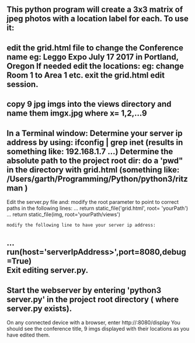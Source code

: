 This python program will create a 3x3 matrix of jpeg photos with a location label for each.
To use it:
----
 edit the grid.html file to change the Conference name  eg: Leggo Expo July 17 2017 in Portland, Oregon
If needed edit the locations: eg: change Room 1 to Area 1 etc.
exit the grid.html edit session.
----
copy 9 jpg imgs into the views directory and name them imgx.jpg where x= 1,2,...9
----
In a Terminal window:
   Determine your server ip address by using: ifconfig | grep inet  (results in something like: 192.168.1.7 ...)
   Determine the absolute path to the project root dir: do a 'pwd" in the directory with grid.html (something like: /Users/garth/Programming/Python/python3/ritzman )
----
Edit the server.py file and:
    modify the root parameter to point to correct paths in the following lines: 
...        return static_file('grid.html', root= 'yourPath')
...        return static_file(img, root='yourPath/views')

    modify the following line to have your server ip address:
...        run(host='serverIpAddress>',port=8080,debug=True)   
Exit editing server.py. 
----
Start the webserver by entering 'python3 server.py' in the project root directory ( where server.py exists).
----
On any connected device with a browser, enter http://<serverIpAddress>:8080/display 
You should see the conference title,  9 imgs displayed with their locations as you have edited them.

